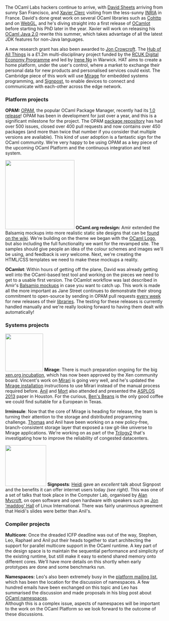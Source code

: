The OCaml Labs hackers continue to arrive, with [David
Sheets](../people/sheets.html) arriving from sunny San Francisco, and [Xavier Clerc](people/xclerc.html) visiting from the less-sunny
[INRIA](http://www.inria.fr) in France.  David's done great work on several
OCaml libraries such as [Cohttp](http://github.com/avsm/ocaml-cohttp) and on
[WebGL](http://www.youtube.com/watch?v=ll9z1ULtgqo&feature=plcp), and he's diving
straight into a first release of [OCamlot](../tasks/platform.html) before
starting his PhD later in the year. Xavier will
work on releasing his [OCaml Java
2.0](http://ocamljava.x9c.fr/preview/) rewrite this summer, which takes
advantage of all the latest JDK features for non-Java languages.

A new research grant has also been awarded to [Jon Crowcroft](../people/crowcroft.html).
The [Hub of All Things](http://hubofallthings.wordpress.com) is a £1.2m multi-disciplinary
project funded by the [RCUK Digital Economy Programme](http://www.rcuk.ac.uk/research/xrcprogrammes/Digital/Pages/home.aspx) and led by 
[Irene Ng](http://www2.warwick.ac.uk/fac/sci/wmg/people/profile/?wmgid=849) 
in Warwick.  HAT aims to create a home platform, under the user's control, 
where a market to exchange their personal data for new products and 
personalised services could exist.  The Cambridge piece of this work will use
[Mirage](../projects/mirage.html) for embedded systems programming, and
[Signpost](http://signpost.io), to enable devices to connect and communicate
with each-other across the edge network.

### Platform projects


<b>OPAM: </b> [OPAM](http://opam.ocamlpro.com), the popular OCaml Package Manager, recently had its [1.0
release](http://www.ocamlpro.com/blog/2013/03/14/opam-1.0.0.html)!  OPAM has
been in development for just over a year, and this is a significant milestone
for the project.  The OPAM [package repository](https://github.com/OCamlPro/opam-repository/issues) has had over 500 issues, closed over 400 pull requests and now contains over 450 packages
(and more than twice that number if you consider that multiple versions are
available).  This kind of user adoption is a fantastic sign for the OCaml
community.  We're very happy to be using OPAM as a key piece of the upcoming
OCaml Platform and the continuous integration and test system. 

<a href="https://github.com/ocaml/ocaml.org/wiki/Site-Redesign"><img class="right" width="220px" src="../images/ocaml_home_v2-2-thumb.jpg"></img></a>
<b>OCaml.org redesign:</b> Amir extended the Balsamiq mockups into more
realistic static site designs that can be [found on the
wiki](https://github.com/ocaml/ocaml.org/wiki/Site-Redesign).  We're building
on the theme we began with the [OCaml Logo](https://github.com/ocaml/ocaml.org/wiki/Draft-OCaml-Logos), but also
including the full functionality we want for the revamped site.  The samples
should give people an idea of the colour schemes and images we'll be using, and
feedback is *very* welcome.  Next, we're creating the HTML/CSS templates we
need to make these mockups a reality.

<b>OCamlot</b>: Within hours of getting off the plane, David was already 
getting well into the OCaml-based test tool and working on the pieces we 
need to get to a usable first version.  The OCamlot workflow was last 
described in Amir's
[Balsamiq mockups](http://amirchaudhry.com/wireframe-demos-for-ocamlorg/)
in case you want to catch up.  This work is made all the more important as 
Jane Street continues to demonstrate their strong commitment to open-source 
by sending in OPAM pull requests 
[every week](https://github.com/OCamlPro/opam-repository/pull/644) 
for new releases of their [libraries](http://janestreet.github.io).  The 
testing for these releases is currently handled manually and we're really 
looking forward to having them dealt with automatically!

### Systems projects

<a href="../images/asplos-mort.jpg"><img class="left" width="120px" thumb="ASPLOS served green drinks. Hmm" src="../images/asplos-mort-thumb.jpg"></img></a>
<b>Mirage</b>: There is much preparation ongoing for the big 
[xen.org incubation](http://wiki.xen.org/wiki/Mirage_Incubation_Project_Proposal), 
which has now been approved by the Xen community board. Vincent's work on 
[Mirari](../projects/mirage.html) is going very well, and he's updated the 
[Mirage installation](http://www.openmirage.org/wiki/install) instructions 
to use Mirari instead of the manual process required before. 
[Anil](../people/avsm.html) and [Mort](../people/mort.html) also attended 
and presented the 
[ASPLOS 2013](http://anil.recoil.org/papers/2013-asplos-mirage.pdf) paper in 
Houston.  For the curious, 
[Ben's Beans](http://www.yelp.co.uk/biz/bens-beans-houston) is the only good 
coffee we could find suitable for a European in Texas.

<b>Irminsule</b>: Now that the core of Mirage is heading for release, the 
team is turning their attention to the storage and distributed programming 
challenge. [Thomas](../people/tg.html) and Anil have been working on a new 
policy-free, branch-consistent storage layer that exposed a raw git-like 
universe to Mirage applications. We're working on as part of the 
[Trilogy2](../tasks/t2.html) that's investigating how to improve the 
reliability of congested datacenters.

<a href="../images/heidi-signposts.jpg"><img class="right" width="130px" src="../images/heidi-signposts-thumb.jpg"></img></a>
<b>Signposts</b>: [Heidi](../people/hhoward.html) gave an *excellent* talk 
about Signpost and the benefits it can offer internet users today
<i>(see right)</i>. This was one of a set of talks that took place in the 
Computer Lab, organised by [Alan Mycroft](../people/amycroft.html), on open 
software and open hardware with speakers such as
[Jon 'maddog' Hall](http://en.wikipedia.org/wiki/Jon_Hall_(programmer)) of
Linux International. There was fairly unanimous agreement that Heidi's 
slides were better than Anil's.

### Compiler projects

<b>Multicore</b>: Once the dreaded ICFP deadline was out of the way, 
Stephen, Leo, Raphael and Anil put their heads together to start 
architecting the support for parallel multicore support in the OCaml runtime.
A key part of the design space is to maintain the sequential performance and 
simplicity of the existing runtime, but still make it easy to extend shared 
memory onto different cores.  We'll have more details on this shortly when 
early prototypes are done and some benchmarks run.

<b>Namespaces:</b> Leo's also been extremely busy in the 
[platform mailing list](http://lists.ocaml.org/listinfo/platform), which has 
been the location for the discussion of namespaces.  A few hundred emails 
have been exchanged on this topic and Leo has summarised the discussion and 
made proposals in his blog post about 
[OCaml namespaces](http://www.lpw25.net/2013/03/10/ocaml-namespaces.html).  
Although this is a complex issue, aspects of namespaces will be important to 
the work on the OCaml Platform so we look forward to the outcome of these 
discussions.
